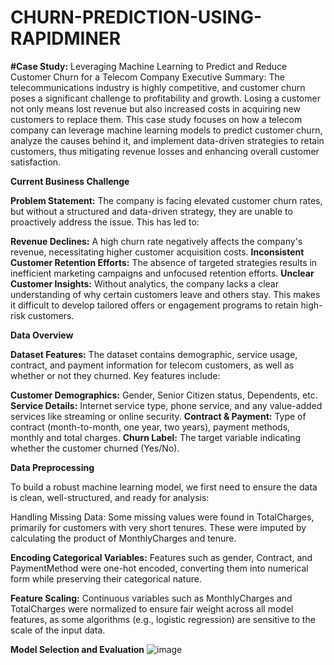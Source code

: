 # CHURN-PREDICTION-USING-RAPIDMINER  
**#Case Study:**
Leveraging Machine Learning to Predict and Reduce Customer Churn for a Telecom Company
Executive Summary:
The telecommunications industry is highly competitive, and customer churn poses a significant challenge to profitability and growth. Losing a customer not only means lost revenue but also increased costs in acquiring new customers to replace them. This case study focuses on how a telecom company can leverage machine learning models to predict customer churn, analyze the causes behind it, and implement data-driven strategies to retain customers, thus mitigating revenue losses and enhancing overall customer satisfaction.


**Current Business Challenge**

**Problem Statement:**
The company is facing elevated customer churn rates, but without a structured and data-driven strategy, they are unable to proactively address the issue. This has led to:

**Revenue Declines:** A high churn rate negatively affects the company's revenue, necessitating higher customer acquisition costs.
**Inconsistent Customer Retention Efforts:** The absence of targeted strategies results in inefficient marketing campaigns and unfocused retention efforts.
**Unclear Customer Insights:** Without analytics, the company lacks a clear understanding of why certain customers leave and others stay. This makes it difficult to develop tailored offers or engagement programs to retain high-risk customers.

**Data Overview**

**Dataset Features:**
The dataset contains demographic, service usage, contract, and payment information for telecom customers, as well as whether or not they churned. Key features include:

**Customer Demographics:** Gender, Senior Citizen status, Dependents, etc.
**Service Details:** Internet service type, phone service, and any value-added services like streaming or online security.
**Contract & Payment:** Type of contract (month-to-month, one year, two years), payment methods, monthly and total charges.
**Churn Label:** The target variable indicating whether the customer churned (Yes/No).


**Data Preprocessing**

To build a robust machine learning model, we first need to ensure the data is clean, well-structured, and ready for analysis:

Handling Missing Data: Some missing values were found in TotalCharges, primarily for customers with very short tenures. These were imputed by calculating the product of MonthlyCharges and tenure.

**Encoding Categorical Variables:** Features such as gender, Contract, and PaymentMethod were one-hot encoded, converting them into numerical form while preserving their categorical nature.

**Feature Scaling:** Continuous variables such as MonthlyCharges and TotalCharges were normalized to ensure fair weight across all model features, as some algorithms (e.g., logistic regression) are sensitive to the scale of the input data.

**Model Selection and Evaluation**
![image](https://github.com/user-attachments/assets/686947a6-e700-4514-89f5-fcbad2ddee79)
